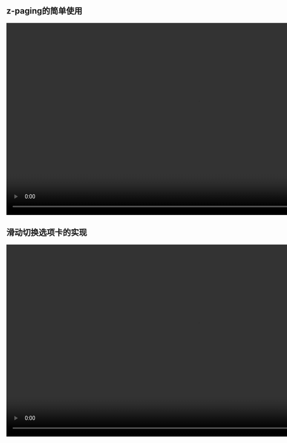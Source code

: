 ##  z-paging的简单使用
<video width="1000" src="https://z-paging.zxlee.cn/z-paging-1.mp4" controls="controls">您的浏览器不支持 video 标签。</video>

##  滑动切换选项卡的实现
<video width="1000" src="https://z-paging.zxlee.cn/z-paging-2.mp4" controls="controls">您的浏览器不支持 video 标签。</video>
